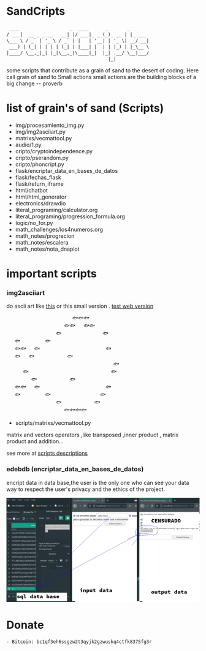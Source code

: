 # SandCripts 
	 ____                  _  ____      _       _       
	/ ___|  __ _ _ __   __| |/ ___|_ __(_)_ __ | |_ ___ 
	\___ \ / _` | '_ \ / _` | |   | '__| | '_ \| __/ __|
	 ___) | (_| | | | | (_| | |___| |  | | |_) | |_\__ \
	|____/ \__,_|_| |_|\__,_|\____|_|  |_| .__/ \__|___/
	                                     |_|            
some scripts that contribute as a grain of sand to the desert of coding.
Here call  grain of sand to Small actions 
	small actions are the building blocks of a big change -- proverb
# list of grain's of sand (Scripts)

- img/procesamiento_img.py
- img/img2asciiart.py
- matrixs/vecmattool.py
- audio/1.py
- cripto/cryptoindependence.py
- cripto/pserandom.py
- cripto/phoncript.py
- flask/encriptar_data_en_bases_de_datos
- flask/fechas_flask
- flask/return_iframe
- html/chatbot
- html/html_generator
- electronics/drawdio
- literal_programing/calculator.org
- literal_programing/progression_formula.org
- logic/no_for.py
- math_challenges/los4numeros.org
- math_notes/progrecion
- math_notes/escalera
- math_notes/nota_dnaplot

# important scripts 

### img2asciiart
do ascii art like [this](https://pastebin.com/R5LStkU7) or this small version . [test web version](https://jero98772.pythonanywhere.com/proyects/img2asciiart.html)

	                        🐟️🐟️🐟️            
	                     🐟️🐟️   🐟️🐟️         
	                  🐟️               🐟️      
	   🐟️         🐟️                           
	   🐟️🐟️   🐟️                        🐟️   
	   🐟️   🐟️            🐟️                  
	                                       🐟️   
	      🐟️                              🐟️   
	         🐟️            🐟️                  
	   🐟️🐟️   🐟️                        🐟️   
	   🐟️         🐟️                  🐟️      
	                  🐟️            🐟️         
	                     🐟️🐟️🐟️🐟️            
	                                             


- scripts/matrixs/vecmattool.py

matrix and vectors operators ,like transposed ,inner product , matrix product and addition... 

see more at [scripts descriptions](https://github.com/jero98772/SandCripts/blob/main/docs/scripts_descriptions.md)

### edebdb (encriptar_data_en_bases_de_datos) 

encript data in data base,the user is the only one who can see your data 
way to respect the user's privacy and the ethics of the project.

![edebdb](https://github.com/jero98772/SandCripts/blob/main/docs/screenshots/encdb.png?raw=true)


# Donate
	- Bitcoin: bc1qf3eh6ssgzw2t3qyjk2gzwuskq4ctfk8375fg3r
